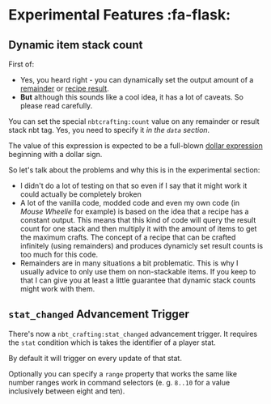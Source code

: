 # Experimental Features :fa-flask:
## Dynamic item stack count
First of:

- Yes, you heard right - you can dynamically set the output amount of a [remainder](../recipe-parts/ingredients/remainders) or [recipe result](../recipe-parts/results).
- **But** although this sounds like a cool idea, it has a lot of caveats. So please read carefully.

You can set the special `nbtcrafting:count` value on any remainder or result stack nbt tag. Yes, you need to specify it *in the `data` section*.

The value of this expression is expected to be a full-blown [dollar expression](../dynamic-data/dollars) beginning with a dollar sign.

So let's talk about the problems and why this is in the experimental section:

- I didn't do a lot of testing on that so even if I say that it might work it could actually be completely broken
- A lot of the vanilla code, modded code and even my own code (in *Mouse Wheelie* for example) is based on the idea that a recipe has a constant output. This means that this kind of code will query the result count for one stack and then multiply it with the amount of items to get the maximum crafts. The concept of a recipe that can be crafted infinitely (using remainders) and produces dynamicly set result counts is too much for this code.
- Remainders are in many situations a bit problematic. This is why I usually advice to only use them on non-stackable items. If you keep to that I can give you at least a little guarantee that dynamic stack counts might work with them.

## `stat_changed` Advancement Trigger

There's now a `nbt_crafting:stat_changed` advancement trigger. It requires the `stat` condition which is takes the identifier of a player stat. 

By default it will trigger on every update of that stat.

Optionally you can specify a `range` property that works the same like number ranges work in command selectors (e. g. `8..10` for a value inclusively between eight and ten).
